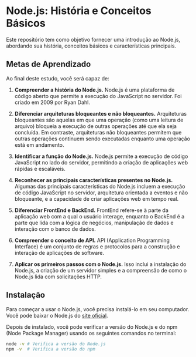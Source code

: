 # Node.js: História e Conceitos Básicos

Este repositório tem como objetivo fornecer uma introdução ao Node.js, abordando sua história, conceitos básicos e características principais.

## Metas de Aprendizado

Ao final deste estudo, você será capaz de:

1. **Compreender a história do Node.js.** Node.js é uma plataforma de código aberto que permite a execução do JavaScript no servidor. Foi criado em 2009 por Ryan Dahl.

2. **Diferenciar arquiteturas bloqueantes e não bloqueantes.** Arquiteturas bloqueantes são aquelas em que uma operação (como uma leitura de arquivo) bloqueia a execução de outras operações até que ela seja concluída. Em contraste, arquiteturas não bloqueantes permitem que outras operações continuem sendo executadas enquanto uma operação está em andamento.

3. **Identificar a função do Node.js.** Node.js permite a execução de código JavaScript no lado do servidor, permitindo a criação de aplicações web rápidas e escaláveis.

4. **Reconhecer as principais características presentes no Node.js.** Algumas das principais características do Node.js incluem a execução de código JavaScript no servidor, arquitetura orientada a eventos e não bloqueante, e a capacidade de criar aplicações web em tempo real.

5. **Diferenciar FrontEnd e BackEnd.** FrontEnd refere-se à parte da aplicação web com a qual o usuário interage, enquanto o BackEnd é a parte que lida com a lógica de negócios, manipulação de dados e interação com o banco de dados.

6. **Compreender o conceito de API.** API (Application Programming Interface) é um conjunto de regras e protocolos para a construção e interação de aplicações de software.

7. **Aplicar os primeiros passos com o Node.js.** Isso inclui a instalação do Node.js, a criação de um servidor simples e a compreensão de como o Node.js lida com solicitações HTTP.

## Instalação

Para começar a usar o Node.js, você precisa instalá-lo em seu computador. Você pode baixar o Node.js do [site oficial](https://nodejs.org/).

Depois de instalado, você pode verificar a versão do Node.js e do npm (Node Package Manager) usando os seguintes comandos no terminal:

```bash
node -v # Verifica a versão do Node.js
npm -v  # Verifica a versão do npm